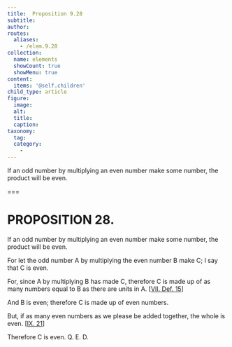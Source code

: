 ```yaml
---
title:  Proposition 9.28
subtitle: 
author:
routes:
  aliases:
    - /elem.9.28
collection:
  name: elements
  showCount: true
  showMenu: true
content:
  items: '@self.children'
child_type: article
figure:
  image:
  alt:
  title:
  caption:
taxonomy:
  tag:
  category:
    - 
---
```


<p>
       <hi rend="ital">If an odd number by multiplying an even number make some number, the product will be even.</hi>
      </p>

===

<h1>PROPOSITION 28.</h1>
<p>
       <span class="ital">If an odd number by multiplying an even number make some number, the product will be even.</span>
      </p>

<p>For let the odd number <span class="ital">A</span> by multiplying the even number <span class="ital">B</span> make <span class="ital">C</span>; I say that <span class="ital">C</span> is even. 
      </p>

<p>For, since <span class="ital">A</span> by multiplying <span class="ital">B</span> has made <span class="ital">C</span>, therefore <span class="ital">C</span> is made up of as many numbers equal to <span class="ital">B</span> as there are units in <span class="ital">A</span>. [<a href="/elem.7.def.15">VII. Def. 15</a>] </p>

<p>And <span class="ital">B</span> is even; therefore <span class="ital">C</span> is made up of even numbers. </p>

<p>But, if as many even numbers as we please be added together, the whole is even. [<a href="/elem.9.21">IX. 21</a>] </p>

<p>Therefore <span class="ital">C</span> is even. Q. E. D.</p>
